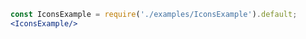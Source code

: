 ```jsx noeditor
const IconsExample = require('./examples/IconsExample').default;
<IconsExample/>
```
